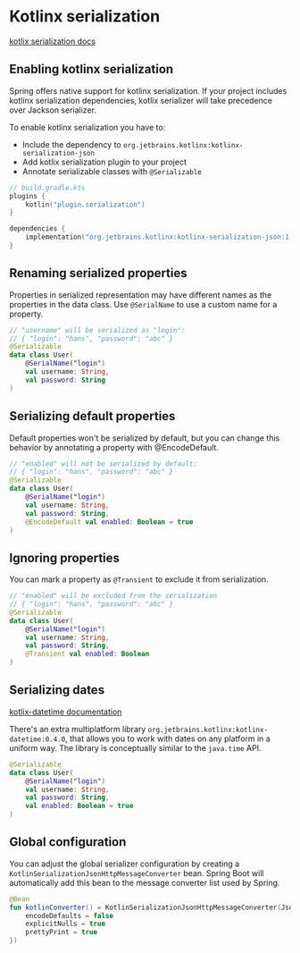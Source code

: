 # Kotlinx serialization
[kotlix serialization docs](https://github.com/Kotlin/kotlinx.serialization/blob/master/docs/basic-serialization.md)
## Enabling kotlinx serialization
Spring offers native support for kotlinx serialization. If your project includes
kotlinx serialization dependencies, kotlix serializer will take precedence over
Jackson serializer.

To enable kotlinx serialization you have to:
* Include the dependency to `org.jetbrains.kotlinx:kotlinx-serialization-json`
* Add kotlix serialization plugin to your project
* Annotate serializable classes with `@Serializable`
```kotlin
// build.gradle.kts
plugins {
    kotlin("plugin.serialization")
}

dependencies {
    implementation("org.jetbrains.kotlinx:kotlinx-serialization-json:1.4.1")
}
```

## Renaming serialized properties
Properties in serialized representation may have different names as the properties in the data class. Use 
`@SerialName` to use a custom name for a property.
```kotlin
// "username" will be serialized as "login":
// { "login": "hans", "password": "abc" }
@Serializable
data class User(
    @SerialName("login")
    val username: String,
    val password: String
)
```

## Serializing default properties
Default properties won't be serialized by default, but you can change this behavior by annotating a property
with @EncodeDefault.

```kotlin
// "enabled" will not be serialized by default:
// { "login": "hans", "password": "abc" }
@Serializable
data class User(
    @SerialName("login")
    val username: String,
    val password: String,
    @EncodeDefault val enabled: Boolean = true
)
```

## Ignoring properties
You can mark a property as `@Transient` to exclude it from serialization.

```kotlin
// "enabled" will be excluded from the serialization
// { "login": "hans", "password": "abc" }
@Serializable
data class User(
    @SerialName("login")
    val username: String,
    val password: String,
    @Transient val enabled: Boolean
)
```

## Serializing dates
[kotlix-datetime documentation](https://github.com/Kotlin/kotlinx-datetime)

There's an extra multiplatform library `org.jetbrains.kotlinx:kotlinx-datetime:0.4.0`, that allows you to work with
dates on any platform in a uniform way. The library is conceptually similar to the `java.time` API.
```kotlin
@Serializable
data class User(
    @SerialName("login")
    val username: String,
    val password: String,
    val enabled: Boolean = true
)
```

## Global configuration
You can adjust the global serializer configuration by creating a `KotlinSerializationJsonHttpMessageConverter` bean.
Spring Boot will automatically add this bean to the message converter list used by Spring.

```kotlin
@Bean
fun kotlinConverter() = KotlinSerializationJsonHttpMessageConverter(Json {
    encodeDefaults = false
    explicitNulls = true
    prettyPrint = true
})
```
